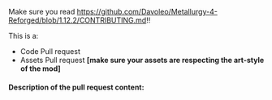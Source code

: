 Make sure you read https://github.com/Davoleo/Metallurgy-4-Reforged/blob/1.12.2/CONTRIBUTING.md!! <br>
<!-- [Delete this! ^^^] -->

This is a: <!-- delete the one which isn't according to the PR's content -->
* Code Pull request
* Assets Pull request **[make sure your assets are respecting the art-style of the mod]**

#### Description of the pull request content:




<!-- Thanks for Contributing, We REALLY appreciate it! -->
